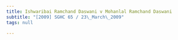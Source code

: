 ```yaml
---
title: Ishwaribai Ramchand Daswani v Mohanlal Ramchand Daswani
subtitle: "[2009] SGHC 65 / 23\_March\_2009"
tags: null

---
```


